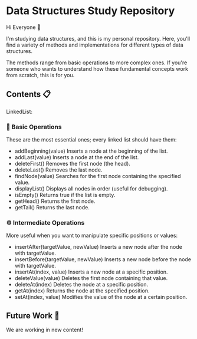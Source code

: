 # Data Structures Study Repository

Hi Everyone 👋

I'm studying data structures, and this is my personal repository. Here, you'll find a variety of methods and implementations for different types of data structures.

The methods range from basic operations to more complex ones. If you're someone who wants to understand how these fundamental concepts work from scratch, this is for you.

## Contents 📋

LinkedList:

### 🧩 Basic Operations

These are the most essential ones; every linked list should have them:

- addBeginning(value) Inserts a node at the beginning of the list.
- addLast(value) Inserts a node at the end of the list.
- deleteFirst() Removes the first node (the head).
- deleteLast() Removes the last node.
- findNode(value) Searches for the first node containing the specified value.
- displayList() Displays all nodes in order (useful for debugging).
- isEmpty() Returns true if the list is empty.
- getHead() Returns the first node.
- getTail() Returns the last node.

### ⚙️ Intermediate Operations

More useful when you want to manipulate specific positions or values:

- insertAfter(targetValue, newValue) Inserts a new node after the node with targetValue.
- insertBefore(targetValue, newValue) Inserts a new node before the node with targetValue.
- insertAt(index, value) Inserts a new node at a specific position.
- deleteValue(value) Deletes the first node containing that value.
- deleteAt(index) Deletes the node at a specific position.
- getAt(index) Returns the node at the specified position.
- setAt(index, value) Modifies the value of the node at a certain position.

## Future Work 🚀

We are working in new content!
